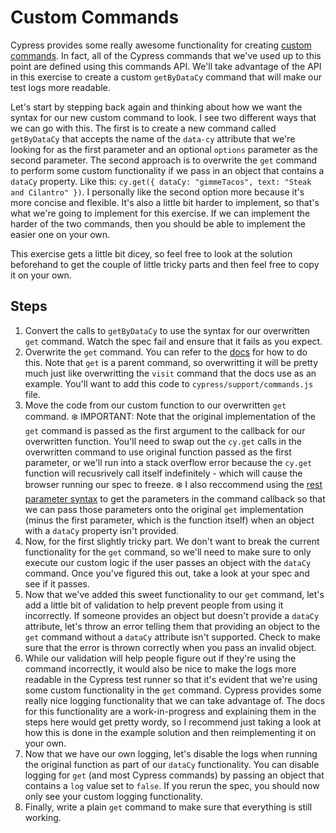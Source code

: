# Custom Commands

Cypress provides some really awesome functionality for creating [custom commands](1). In fact, all of the Cypress commands that we've used up to this point are defined using this commands API. We'll take advantage of the API in this exercise to create a custom `getByDataCy` command that will make our test logs more readable.

Let's start by stepping back again and thinking about how we want the syntax for our new custom command to look. I see two different ways that we can go with this. The first is to create a new command called `getByDataCy` that accepts the name of the `data-cy` attribute that we're looking for as the first parameter and an optional `options` parameter as the second parameter. The second approach is to overwrite the `get` command to perform some custom functionality if we pass in an object that contains a `dataCy` property. Like this: `cy.get({ dataCy: "gimmeTacos", text: "Steak and Cilantro" })`. I personally like the second option more because it's more concise and flexible. It's also a little bit harder to implement, so that's what we're going to implement for this exercise. If we can implement the harder of the two commands, then you should be able to implement the easier one on your own.

This exercise gets a little bit dicey, so feel free to look at the solution beforehand to get the couple of little tricky parts and then feel free to copy it on your own.

## Steps

1. Convert the calls to `getByDataCy` to use the syntax for our overwritten `get` command. Watch the spec fail and ensure that it fails as you expect.
2. Overwrite the `get` command. You can refer to the [docs](2) for how to do this. Note that `get` is a parent command, so overwritting it will be pretty much just like overwritting the `visit` command that the docs use as an example. You'll want to add this code to `cypress/support/commands.js` file.
3. Move the code from our custom function to our overwritten `get` command. ❄️ IMPORTANT: Note that the original implementation of the `get` command is passed as the first argument to the callback for our overwritten function. You'll need to swap out the `cy.get` calls in the overwritten command to use original function passed as the first parameter, or we'll run into a stack overflow error because the `cy.get` function will recusrively call itself indefinitely - which will cause the browser running our spec to freeze. ❄️ I also reccommend using the [rest parameter syntax]() to get the parameters in the command callback so that we can pass those parameters onto the original `get` implementation (minus the first parameter, which is the function itself) when an object with a `dataCy` property isn't provided.
4. Now, for the first slightly tricky part. We don't want to break the current functionality for the `get` command, so we'll need to make sure to only execute our custom logic if the user passes an object with the `dataCy` command. Once you've figured this out, take a look at your spec and see if it passes.
5. Now that we've added this sweet functionality to our `get` command, let's add a little bit of validation to help prevent people from using it incorrectly. If someone provides an object but doesn't provide a `dataCy` attribute, let's throw an error telling them that providing an object to the `get` command without a `dataCy` attribute isn't supported. Check to make sure that the error is thrown correctly when you pass an invalid object.
6. While our validation will help people figure out if they're using the command incorrectly, it would also be nice to make the logs more readable in the Cypress test runner so that it's evident that we're using some custom functionality in the `get` command. Cypress provides some really nice logging functionality that we can take advantage of. The docs for this functionality are a work-in-progress and explaining them in the steps here would get pretty wordy, so I recommend just taking a look at how this is done in the example solution and then reimplementing it on your own.
7. Now that we have our own logging, let's disable the logs when running the original function as part of our `dataCy` functionality. You can disable logging for `get` (and most Cypress commands) by passing an object that contains a `log` value set to `false`. If you rerun the spec, you should now only see your custom logging functionality.
8. Finally, write a plain `get` command to make sure that everything is still working.

[1]: https://docs.cypress.io/api/cypress-api/custom-commands.html#Syntax
[2]: https://docs.cypress.io/api/cypress-api/custom-commands.html#Overwrite-Existing-Commands
[3]: https://developer.mozilla.org/en-US/docs/Web/JavaScript/Reference/Functions/rest_parameters
